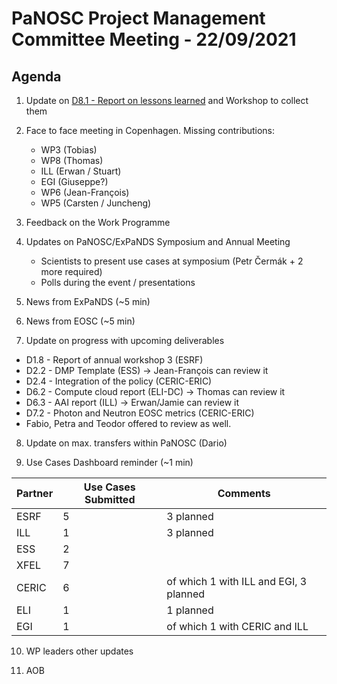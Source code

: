 PaNOSC Project Management Committee Meeting - 22/09/2021 
=========================================================

Agenda
------	

1. Update on [D8.1 - Report on lessons learned](https://docs.google.com/document/d/1VJg_BWmWUEJYWtU65mO_p-PFNMEBxOAx/edit?dls=true) and Workshop to collect them

2. Face to face meeting in Copenhagen. Missing contributions:
    * WP3 (Tobias)
    * WP8 (Thomas)
    * ILL (Erwan / Stuart)
    * EGI (Giuseppe?)
    * WP6 (Jean-François)
    * WP5 (Carsten / Juncheng)

3. Feedback on the Work Programme

4. Updates on PaNOSC/ExPaNDS Symposium and Annual Meeting
    * Scientists to present use cases at symposium (Petr Čermák + 2 more required)
    * Polls during the event / presentations

5. News from ExPaNDS (~5 min)

6.  News from EOSC (~5 min)

7. Update on progress with upcoming deliverables
* D1.8 - Report of annual workshop 3 (ESRF)
* D2.2 - DMP Template (ESS) -> Jean-François can review it
* D2.4 - Integration of the policy (CERIC-ERIC)
* D6.2 - Compute cloud report (ELI-DC) -> Thomas can review it
* D6.3 - AAI report (ILL) -> Erwan/Jamie can review it
* D7.2 - Photon and Neutron EOSC metrics (CERIC-ERIC)
* Fabio, Petra and Teodor offered to review as well.

8. Update on max. transfers within PaNOSC (Dario)

9. Use Cases Dashboard reminder (~1 min)

| Partner | Use Cases Submitted | Comments |
| ------- | ------------------- | -------- |
| ESRF  |  5  | 3 planned   |
| ILL   |  1  | 3 planned  | of which 1 w CERIC and EGI)
| ESS   |  2  |   |
| XFEL  |  7  |   |
| CERIC |  6  | of which 1 with ILL and EGI, 3 planned |
| ELI   |  1  | 1 planned  |
| EGI   |  1  | of which 1 with CERIC and ILL | 

10. WP leaders other updates

11. AOB




